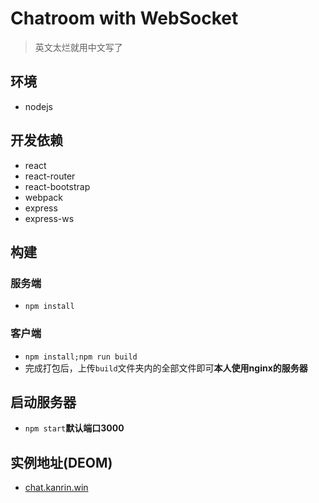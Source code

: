 # Chatroom with WebSocket


>英文太烂就用中文写了  

## 环境
- nodejs

## 开发依赖
- react
- react-router
- react-bootstrap
- webpack
- express
- express-ws

## 构建
### 服务端
- `npm install`
### 客户端
- `npm install;npm run build`
- 完成打包后，上传`build`文件夹内的全部文件即可**本人使用nginx的服务器**

## 启动服务器
- `npm start`**默认端口3000**

## 实例地址(DEOM)
- [chat.kanrin.win](http://chat.kanrin.win/)
